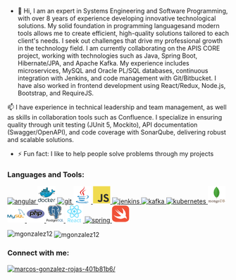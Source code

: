 
- 👋 Hi, I am an expert in Systems Engineering and Software Programming, with over 8 years of experience developing innovative technological solutions. My solid foundation in programming languages ​and modern tools allows me to create efficient, high-quality solutions tailored to each client's needs. I seek out challenges that drive my professional growth in the technology field.
I am currently collaborating on the APIS CORE project, working with technologies such as Java, Spring Boot, Hibernate/JPA, and Apache Kafka. My experience includes microservices, MySQL and Oracle PL/SQL databases, continuous integration with Jenkins, and code management with Git/Bitbucket. I have also worked in frontend development using React/Redux, Node.js, Bootstrap, and RequireJS.

📫  I have experience in technical leadership and team management, as well as skills in collaboration tools such as Confluence. I specialize in ensuring quality through unit testing (JUnit 5, Mockito), API documentation (Swagger/OpenAPI), and code coverage with SonarQube, delivering robust and scalable solutions.

- ⚡ Fun fact: I like to help people solve problems through my projects


 <h3 align="left">Languages and Tools:</h3>
 <p align="left"> <a href="https://angular.io" target="_blank" rel="noreferrer"> <img src="https://angular.io/assets/images/logos/angular/angular.svg" alt="angular" width="40" height="40"/> </a> <a href="https://www.docker.com/" target="_blank" rel="noreferrer"> <img src="https://raw.githubusercontent.com/devicons/devicon/master/icons/docker/docker-original-wordmark.svg" alt="docker" width="40" height="40"/> </a> <a href="https://git-scm.com/" target="_blank" rel="noreferrer"> <img src="https://www.vectorlogo.zone/logos/git-scm/git-scm-icon.svg" alt="git" width="40" height="40"/> </a> <a href="https://www.java.com" target="_blank" rel="noreferrer"> <img src="https://raw.githubusercontent.com/devicons/devicon/master/icons/java/java-original.svg" alt="java" width="40" height="40"/> </a> <a href="https://developer.mozilla.org/en-US/docs/Web/JavaScript" target="_blank" rel="noreferrer"> <img src="https://raw.githubusercontent.com/devicons/devicon/master/icons/javascript/javascript-original.svg" alt="javascript" width="40" height="40"/> </a> <a href="https://www.jenkins.io" target="_blank" rel="noreferrer"> <img src="https://www.vectorlogo.zone/logos/jenkins/jenkins-icon.svg" alt="jenkins" width="40" height="40"/> </a> <a href="https://kafka.apache.org/" target="_blank" rel="noreferrer"> <img src="https://www.vectorlogo.zone/logos/apache_kafka/apache_kafka-icon.svg" alt="kafka" width="40" height="40"/> </a> <a href="https://kubernetes.io" target="_blank" rel="noreferrer"> <img src="https://www.vectorlogo.zone/logos/kubernetes/kubernetes-icon.svg" alt="kubernetes" width="40" height="40"/> </a> <a href="https://www.mongodb.com/" target="_blank" rel="noreferrer"> <img src="https://raw.githubusercontent.com/devicons/devicon/master/icons/mongodb/mongodb-original-wordmark.svg" alt="mongodb" width="40" height="40"/> </a> <a href="https://www.mysql.com/" target="_blank" rel="noreferrer"> <img src="https://raw.githubusercontent.com/devicons/devicon/master/icons/mysql/mysql-original-wordmark.svg" alt="mysql" width="40" height="40"/> </a>   <a href="https://www.php.net" target="_blank" rel="noreferrer"> <img src="https://raw.githubusercontent.com/devicons/devicon/master/icons/php/php-original.svg" alt="php" width="40" height="40"/> </a> <a href="https://www.postgresql.org" target="_blank" rel="noreferrer"> <img src="https://raw.githubusercontent.com/devicons/devicon/master/icons/postgresql/postgresql-original-wordmark.svg" alt="postgresql" width="40" height="40"/> </a>  <a href="https://reactjs.org/" target="_blank" rel="noreferrer"> <img src="https://raw.githubusercontent.com/devicons/devicon/master/icons/react/react-original-wordmark.svg" alt="react" width="40" height="40"/> </a> <a href="https://spring.io/" target="_blank" rel="noreferrer"> <img src="https://www.vectorlogo.zone/logos/springio/springio-icon.svg" alt="spring" width="40" height="40"/> </a> <a href="https://developer.apple.com/swift/" target="_blank" rel="noreferrer"> <img src="https://raw.githubusercontent.com/devicons/devicon/master/icons/swift/swift-original.svg" alt="swift" width="40" height="40"/> </a>  </p>
 
 <p><img align="left" src="https://github-readme-stats.vercel.app/api/top-langs?username=mgonzalez12&show_icons=true&locale=en&layout=compact" alt="mgonzalez12" /></p>
 
 <p>&nbsp;<img align="center" src="https://github-readme-stats.vercel.app/api?username=mgonzalez12&show_icons=true&locale=en" alt="mgonzalez12" /></p>
 
 
 <h3 align="left">Connect with me:</h3>
 <p align="left">
 <a href="https://linkedin.com/in/marcos-gonzalez-rojas-401b81b6/" target="blank"><img align="center" src="https://raw.githubusercontent.com/rahuldkjain/github-profile-readme-generator/master/src/images/icons/Social/linked-in-alt.svg" alt="marcos-gonzalez-rojas-401b81b6/" height="30" width="40" /></a>
 </p>
<!---
mgonzalezdev12/mgonzalezdev12 is a ✨ special ✨ repository because its `README.md` (this file) appears on your GitHub profile.
You can click the Preview link to take a look at your changes.
--->

